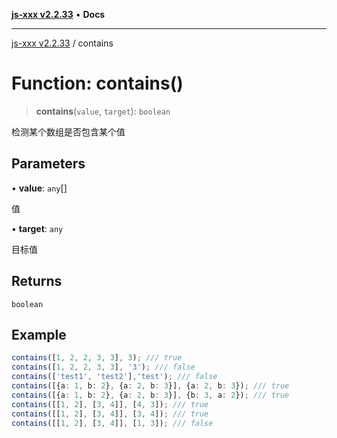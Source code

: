 [**js-xxx v2.2.33**](../README.md) • **Docs**

***

[js-xxx v2.2.33](../README.md) / contains

# Function: contains()

> **contains**(`value`, `target`): `boolean`

检测某个数组是否包含某个值

## Parameters

• **value**: `any`[]

值

• **target**: `any`

目标值

## Returns

`boolean`

## Example

```ts
contains([1, 2, 2, 3, 3], 3); /// true
contains([1, 2, 2, 3, 3], '3'); /// false
contains(['test1', 'test2'],'test'); /// false
contains([{a: 1, b: 2}, {a: 2, b: 3}], {a: 2, b: 3}); /// true
contains([{a: 1, b: 2}, {a: 2, b: 3}], {b: 3, a: 2}); /// true
contains([[1, 2], [3, 4]], [4, 3]); /// true
contains([[1, 2], [3, 4]], [3, 4]); /// true
contains([[1, 2], [3, 4]], [1, 3]); /// false
```
